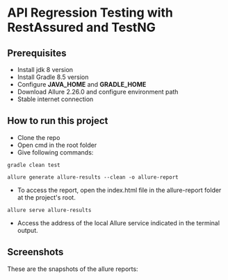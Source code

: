 # API Regression Testing with RestAssured and TestNG
## Prerequisites
* Install jdk 8 version
* Install Gradle 8.5 version
* Configure **JAVA_HOME** and **GRADLE_HOME**
* Download Allure 2.26.0 and configure environment path
* Stable internet connection
## How to run this project
* Clone the repo
* Open cmd in the root folder
* Give following commands:
```
gradle clean test
```
```
allure generate allure-results --clean -o allure-report
```
* To access the report, open the index.html file in the allure-report folder at the project's root.
```
allure serve allure-results
```
* Access the address of the local Allure service indicated in the terminal output.
## Screenshots
These are the snapshots of the allure reports:
